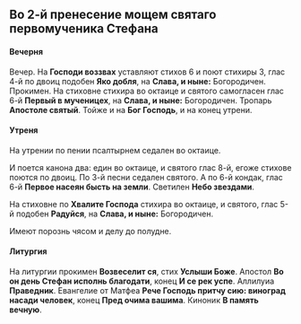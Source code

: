 
## Во 2-й пренесение мощем святаго первомученика Стефана

#### Вечерня

Вечер. На **Господи воззвах** уставляют стихов 6 и поют стихиры 3,
глас 4-й по двоиц подобен **Яко добля**, на **Слава, и ныне:** Богородичен.
Прокимен. На стиховне стихира во октаице и святого самогласен
глас 6-й **Первый в мученицех**, на **Слава, и ныне:** Богородичен.
Тропарь **Апостоле святый**. Тойже и на **Бог Господь**,
и на конец утрени.

#### Утреня

На утрении по пении псалтырнем седален во октаице.

И поется канона два: един во октаице, и святого глас 8-й,
егоже стихове поются по двоиц. По 3-й песни седален святого.
А по 6-й кондак, глас 6-й **Первое насеян бысть на земли**.
Светилен **Небо звездами**.

На стиховне по **Хвалите Господа** стихира во октаице, и святого,
глас 5-й подобен **Радуйся**, на **Слава, и ныне:** Богородичен.

Имеют порознь чясом и делу до полудне.

#### Литургия

На литургии прокимен **Возвеселит ся**, стих **Услыши Боже**.
Апостол **Во он день Стефан исполнь благодати**, конец **И се рек успе**.
Аллилуиа **Праведник**.
Евангелие от Матфеа **Рече Господь притчу сию: виноград насади человек**,
конец **Пред очима вашима**. Киноник **В память вечную**.
